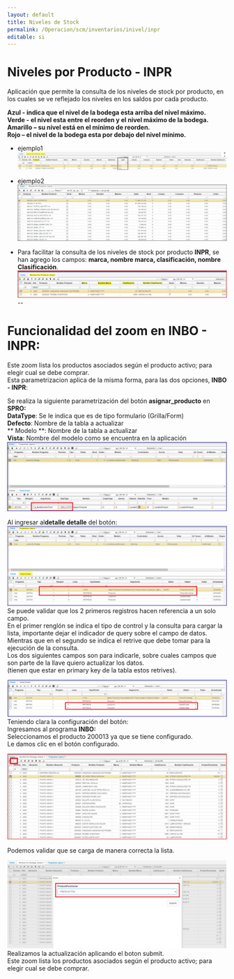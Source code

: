 ```yaml
---
layout: default
title: Niveles de Stock
permalink: /Operacion/scm/inventarios/inivel/inpr
editable: si
---
```


# Niveles por Producto - INPR

Aplicación que permite la consulta de los niveles de stock por producto, en los cuales se ve reflejado los niveles en los saldos por cada producto.  

**Azul - indica que el nivel de la bodega esta arriba del nivel máximo.  
Verde - el nivel esta entre el reorden y el nivel máximo de la bodega.  
Amarillo – su nivel está en el mínimo de reorden.  
Rojo – el nivel de la bodega esta por debajo del nivel mínimo.**  

* ejemplo1
	![](inpr2.png)
* ejemplo2
	![](inpr1.png)

* Para facilitar la consulta de los niveles de stock por producto **INPR**, se han agrego los campos: **marca, nombre marca, clasificación, nombre Clasificación**.  
    ![](inpr3.png)  
--
# Funcionalidad del zoom en **INBO - INPR**:  
Este zoom  lista los productos asociados según el producto activo; para elegir cual se debe comprar.  
Esta parametrizacion aplica de la misma forma, para las dos opciones, **INBO - INPR**:  

Se realiza la siguiente parametrización del botón **asignar_producto** en **SPRO:**  
**DataType**: Se le indica que es de tipo formulario (Grilla/Form)  
**Defecto**: Nombre de la tabla a actualizar  
** Modelo **: Nombre de la tabla a actualizar  
**Vista**: Nombre del modelo como se encuentra en la aplicación  
![](inbo6.png)  

Al ingresar al**detalle detalle** del botón:  
![](inbo7.png)  
Se puede validar que los 2 primeros registros hacen referencia a un solo campo.  
En el primer renglón se indica el tipo de control y la consulta para cargar la lista, importante dejar el indicador de query sobre el campo de datos.  
Mientras que en el segundo se indica el retrive que debe tomar para la ejecución de la consulta.  
Los dos siguientes campos son para indicarle, sobre cuales campos que son parte de la llave quiero actualizar los datos.  
(tienen que estar en primary key de la tabla estos retrives).  

![](inbo8.png)  
Teniendo clara la configuración del botón:  
Ingresamos al programa **INBO:**  
Seleccionamos el producto 200013 ya que se tiene configurado.  
Le damos clic en el botón configurado.  

![](inbo9.png)  

Podemos validar que se carga de manera correcta la lista.  

![](inbo10.png)  
Realizamos la actualización aplicando el boton submit.  
Este zoom  lista los productos asociados según el producto activo; para elegir cual se debe comprar.  



